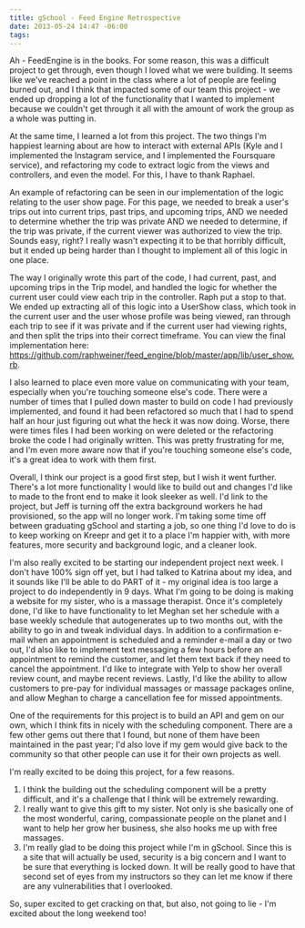 ```yaml
---
title: gSchool - Feed Engine Retrospective
date: 2013-05-24 14:47 -06:00
tags:
---
```


Ah - FeedEngine is in the books.  For some reason, this was a difficult project to get through, even though I loved what we were building.  It seems like we've reached a point in the class where a lot of people are feeling burned out, and I think that impacted some of our team this project - we ended up dropping a lot of the functionality that I wanted to implement because we couldn't get through it all with the amount of work the group as a whole was putting in.

At the same time, I learned a lot from this project.  The two things I'm happiest learning about are how to interact with external APIs (Kyle and I implemented the Instagram service, and I implemented the Foursquare service), and refactoring my code to extract logic from the views and controllers, and even the model.  For this, I have to thank Raphael.

An example of refactoring can be seen in our implementation of the logic relating to the user show page.  For this page, we needed to break a user's trips out into current trips, past trips, and upcoming trips, AND we needed to determine whether the trip was private AND we needed to determine, if the trip was private, if the current viewer was authorized to view the trip.  Sounds easy, right?  I really wasn't expecting it to be that horribly difficult, but it ended up being harder than I thought to implement all of this logic in one place.

The way I originally wrote this part of the code, I had current, past, and upcoming trips in the Trip model, and handled the logic for whether the current user could view each trip in the controller.  Raph put a stop to that.  We ended up extracting all of this logic into a UserShow class, which took in the current user and the user whose profile was being viewed, ran through each trip to see if it was private and if the current user had viewing rights, and then split the trips into their correct timeframe.  You can view the final implementation here: https://github.com/raphweiner/feed_engine/blob/master/app/lib/user_show.rb.

I also learned to place even more value on communicating with your team, especially when you're touching someone else's code.  There were a number of times that I pulled down master to build on code I had previously implemented, and found it had been refactored so much that I had to spend half an hour just figuring out what the heck it was now doing.  Worse, there were times files I had been working on were deleted or the refactoring broke the code I had originally written.  This was pretty frustrating for me, and I'm even more aware now that if you're touching someone else's code, it's a great idea to work with them first.

Overall, I think our project is a good first step, but I wish it went further.  There's a lot more functionality I would like to build out and changes I'd like to made to the front end to make it look sleeker as well.  I'd link to the project, but Jeff is turning off the extra background workers he had provisioned, so the app will no longer work.  I'm taking some time off between graduating gSchool and starting a job, so one thing I'd love to do is to keep working on Kreepr and get it to a place I'm happier with, with more features, more security and background logic, and a cleaner look.

I'm also really excited to be starting our independent project next week.  I don't have 100% sign off yet, but I had talked to Katrina about my idea, and it sounds like I'll be able to do PART of it - my original idea is too large a project to do independently in 9 days.  What I'm going to be doing is making a website for my sister, who is a massage therapist.  Once it's completely done, I'd like to have functionality to let Meghan set her schedule with a base weekly schedule that autogenerates up to two months out, with the ability to go in and tweak individual days.  In addition to a confirmation e-mail when an appointment is scheduled and a reminder e-mail a day or two out, I'd also like to implement text messaging a few hours before an appointment to remind the customer, and let them text back if they need to cancel the appointment.  I'd like to integrate with Yelp to show her overall review count, and maybe recent reviews.  Lastly, I'd like the ability to allow customers to pre-pay for individual massages or massage packages online, and allow Meghan to charge a cancellation fee for missed appointments.

One of the requirements for this project is to build an API and gem on our own, which I think fits in nicely with the scheduling component.  There are a few other gems out there that I found, but none of them have been maintained in the past year; I'd also love if my gem would give back to the community so that other people can use it for their own projects as well.

I'm really excited to be doing this project, for a few reasons.
1) I think the building out the scheduling component will be a pretty difficult, and it's a challenge that I think will be extremely rewarding.
2) I really want to give this gift to my sister.  Not only is she basically one of the most wonderful, caring, compassionate people on the planet and I want to help her grow her business, she also hooks me up with free massages.
3) I'm really glad to be doing this project while I'm in gSchool.  Since this is a site that will actually be used, security is a big concern and I want to be sure that everything is locked down.  It will be really good to have that second set of eyes from my instructors so they can let me know if there are any vulnerabilities that I overlooked.

So, super excited to get cracking on that, but also, not going to lie - I'm excited about the long weekend too!
